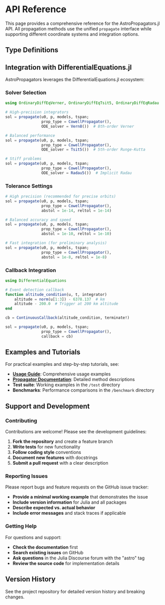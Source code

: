 # API Reference

This page provides a comprehensive reference for the AstroPropagators.jl API. All propagation methods use the unified `propagate` interface while supporting different coordinate systems and integration options.

## Type Definitions

## Integration with DifferentialEquations.jl

AstroPropagators leverages the DifferentialEquations.jl ecosystem:

### Solver Selection

```julia
using OrdinaryDiffEqVerner, OrdinaryDiffEqTsit5, OrdinaryDiffEqRadau

# High-precision integrators
sol = propagate(u0, p, models, tspan;
                prop_type = CowellPropagator(),
                ODE_solver = Vern8())  # 8th-order Verner

# Balanced performance
sol = propagate(u0, p, models, tspan;
                prop_type = CowellPropagator(),
                ODE_solver = Tsit5())  # 5th-order Runge-Kutta

# Stiff problems
sol = propagate(u0, p, models, tspan;
                prop_type = CowellPropagator(),
                ODE_solver = Radau5())  # Implicit Radau
```

### Tolerance Settings

```julia
# High precision (recommended for precise orbits)
sol = propagate(u0, p, models, tspan;
                prop_type = CowellPropagator(),
                abstol = 1e-14, reltol = 1e-14)

# Balanced accuracy and speed
sol = propagate(u0, p, models, tspan;
                prop_type = CowellPropagator(),
                abstol = 1e-10, reltol = 1e-10)

# Fast integration (for preliminary analysis)
sol = propagate(u0, p, models, tspan;
                prop_type = CowellPropagator(),
                abstol = 1e-8, reltol = 1e-8)
```

### Callback Integration

```julia
using DifferentialEquations

# Event detection callback
function altitude_condition(u, t, integrator)
    altitude = norm(u[1:3]) - 6378.137  # km
    altitude - 200.0  # Trigger at 200 km altitude
end

cb = ContinuousCallback(altitude_condition, terminate!)

sol = propagate(u0, p, models, tspan;
                prop_type = CowellPropagator(),
                callback = cb)
```

## Examples and Tutorials

For practical examples and step-by-step tutorials, see:

- **[Usage Guide](usage.md)**: Comprehensive usage examples
- **[Propagator Documentation](propagators/index.md)**: Detailed method descriptions
- **Test suite**: Working examples in the `/test` directory
- **Benchmarks**: Performance comparisons in the `/benchmark` directory

## Support and Development

### Contributing

Contributions are welcome! Please see the development guidelines:

1. **Fork the repository** and create a feature branch
2. **Write tests** for new functionality
3. **Follow coding style** conventions
4. **Document new features** with docstrings
5. **Submit a pull request** with a clear description

### Reporting Issues

Please report bugs and feature requests on the GitHub issue tracker:

- **Provide a minimal working example** that demonstrates the issue
- **Include version information** for Julia and all packages
- **Describe expected vs. actual behavior**
- **Include error messages** and stack traces if applicable

### Getting Help

For questions and support:

- **Check the documentation** first
- **Search existing issues** on GitHub
- **Ask questions** in the Julia Discourse forum with the "astro" tag
- **Review the source code** for implementation details

## Version History

See the project repository for detailed version history and breaking changes.